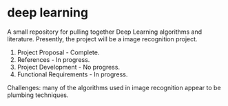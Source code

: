 # deep learning

A small repository for pulling together Deep Learning
algorithms and literature. Presently, the project will be
a image recognition project.

1. Project Proposal - Complete. 
2. References - In progress. 
3. Project Development - No progress. 
4. Functional Requirements - In progress.

Challenges: many of the algorithms used in image recognition
appear to be plumbing techniques.
